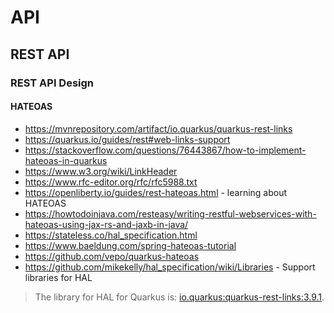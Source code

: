 API
=====

## REST API
### REST API Design
#### HATEOAS
- https://mvnrepository.com/artifact/io.quarkus/quarkus-rest-links
- https://quarkus.io/guides/rest#web-links-support
- https://stackoverflow.com/questions/76443867/how-to-implement-hateoas-in-quarkus
- https://www.w3.org/wiki/LinkHeader
- https://www.rfc-editor.org/rfc/rfc5988.txt
- https://openliberty.io/guides/rest-hateoas.html - learning about HATEOAS
- https://howtodoinjava.com/resteasy/writing-restful-webservices-with-hateoas-using-jax-rs-and-jaxb-in-java/
- https://stateless.co/hal_specification.html
- https://www.baeldung.com/spring-hateoas-tutorial
- https://github.com/vepo/quarkus-hateoas
- https://github.com/mikekelly/hal_specification/wiki/Libraries - Support libraries for HAL

> The library for HAL for Quarkus is: [io.quarkus:quarkus-rest-links:3.9.1](https://mvnrepository.com/artifact/io.quarkus/quarkus-rest-links).